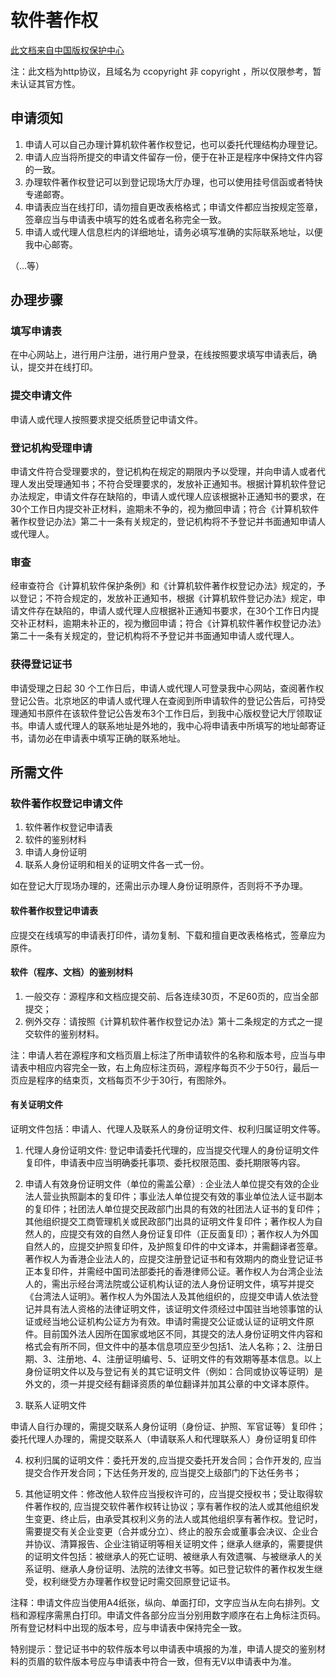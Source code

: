 # 软件著作权

[此文档来自中国版权保护中心](http://www.ccopyright.com.cn/index.php?optionid=1057)

注：此文档为http协议，且域名为 ccopyright 非 copyright ，所以仅限参考，暂未认证其官方性。

## 申请须知

1. 申请人可以自己办理计算机软件著作权登记，也可以委托代理结构办理登记。
2. 申请人应当将所提交的申请文件留存一份，便于在补正是程序中保持文件内容的一致。
3. 办理软件著作权登记可以到登记现场大厅办理，也可以使用挂号信函或者特快专递邮寄。
4. 申请表应当在线打印，请勿擅自更改表格格式；申请文件都应当按规定签章，签章应当与申请表中填写的姓名或者名称完全一致。
5. 申请人或代理人信息栏内的详细地址，请务必填写准确的实际联系地址，以便我中心邮寄。
 
 （...等）

## 办理步骤


### 填写申请表

在中心网站上，进行用户注册，进行用户登录，在线按照要求填写申请表后，确认，提交并在线打印。

### 提交申请文件

申请人或代理人按照要求提交纸质登记申请文件。

### 登记机构受理申请

申请文件符合受理要求的，登记机构在规定的期限内予以受理，并向申请人或者代理人发出受理通知书；不符合受理要求的，发放补正通知书。根据计算机软件登记办法规定，申请文件存在缺陷的，申请人或代理人应该根据补正通知书的要求，在30个工作日内提交补正材料，逾期未不争的，视为撤回申请；符合《计算机软件著作权登记办法》第二十一条有关规定的，登记机构将不予登记并书面通知申请人或代理人。

### 审查

经审查符合《计算机软件保护条例》和《计算机软件著作权登记办法》规定的，予以登记；不符合规定的，发放补正通知书，根据《计算机软件登记办法》规定，申请文件存在缺陷的，申请人或代理人应根据补正通知书要求，在30个工作日内提交补正材料，逾期未补正的，视为撤回申请；符合《计算机软件著作权登记办法》第二十一条有关规定的，登记机构将不予登记并书面通知申请人或代理人。

### 获得登记证书

申请受理之日起 30 个工作日后，申请人或代理人可登录我中心网站，查阅著作权登记公告。北京地区的申请人或代理人在查阅到所申请软件的登记公告后，可持受理通知书原件在该软件登记公告发布3个工作日后，到我中心版权登记大厅领取证书。申请人或代理人的联系地址是外地的，我中心将申请表中所填写的地址邮寄证书，请勿必在申请表中填写正确的联系地址。

## 所需文件

### 软件著作权登记申请文件

1. 软件著作权登记申请表
2. 软件的鉴别材料
3. 申请人身份证明
4. 联系人身份证明和相关的证明文件各一式一份。

如在登记大厅现场办理的，还需出示办理人身份证明原件，否则将不予办理。

#### 软件著作权登记申请表

应提交在线填写的申请表打印件，请勿复制、下载和擅自更改表格格式，签章应为原件。

#### 软件（程序、文档）的鉴别材料

1. 一般交存：源程序和文档应提交前、后各连续30页，不足60页的，应当全部提交；
2. 例外交存：请按照《计算机软件著作权登记办法》第十二条规定的方式之一提交软件的鉴别材料。

注：申请人若在源程序和文档页眉上标注了所申请软件的名称和版本号，应当与申请表中相应内容完全一致，右上角应标注页码，源程序每页不少于50行，最后一页应是程序的结束页，文档每页不少于30行，有图除外。

#### 有关证明文件
    
证明文件包括：申请人、代理人及联系人的身份证明文件、权利归属证明文件等。

1. 代理人身份证明文件: 登记申请委托代理的，应当提交代理人的身份证明文件复印件，申请表中应当明确委托事项、委托权限范围、委托期限等内容。

2. 申请人有效身份证明文件（单位的需盖公章）:  企业法人单位提交有效的企业法人营业执照副本的复印件；事业法人单位提交有效的事业单位法人证书副本的复印件；社团法人单位提交民政部门出具的有效的社团法人证书的复印件；其他组织提交工商管理机关或民政部门出具的证明文件复印件；著作权人为自然人的，应提交有效的自然人身份证复印件（正反面复印）；著作权人为外国自然人的，应提交护照复印件，及护照复印件的中文译本，并需翻译者签章。著作权人为香港企业法人的，应提交注册登记证书和有效期内的商业登记证书正本复印件，并需经中国司法部委托的香港律师公证。著作权人为台湾企业法人的，需出示经台湾法院或公证机构认证的法人身份证明文件，填写并提交《台湾法人证明》。著作权人为外国法人及其他组织的，应提交申请人依法登记并具有法人资格的法律证明文件，该证明文件须经过中国驻当地领事馆的认证或经当地公证机构公证方为有效。申请时需提交公证或认证的证明文件原件。目前国外法人因所在国家或地区不同，其提交的法人身份证明文件内容和格式会有所不同，但文件中的基本信息项应至少包括1、法人名称；2、注册日期、3、注册地、4、注册证明编号、5、证明文件的有效期等基本信息。以上身份证明文件以及与登记有关的其它证明文件（例如：合同或协议等证明）是外文的，须一并提交经有翻译资质的单位翻译并加其公章的中文译本原件。

3. 联系人证明文件

申请人自行办理的，需提交联系人身份证明（身份证、护照、军官证等）复印件；委托代理人办理的，需提交联系人（申请联系人和代理联系人）身份证明复印件

4. 权利归属的证明文件：委托开发的,应当提交委托开发合同；合作开发的, 应当提交合作开发合同；下达任务开发的, 应当提交上级部门的下达任务书；

5. 其他证明文件：修改他人软件应当授权许可的，应当提交授权书；受让取得软件著作权的, 应当提交软件著作权转让协议；享有著作权的法人或其他组织发生变更、终止后，由承受其权利义务的法人或其他组织享有著作权。登记时，需要提交有关企业变更（合并或分立）、终止的股东会或董事会决议、企业合并协议、清算报告、企业注销证明等相关证明文件；继承人继承的，需要提供的证明文件包括：被继承人的死亡证明、被继承人有效遗嘱、与被继承人的关系证明、继承人身份证明、法院的法律文书等。如已登记软件的著作权发生继受，权利继受方办理著作权登记时需交回原登记证书。

注释：申请文件应当使用A4纸张，纵向、单面打印，文字应当从左向右排列。文档和源程序需黑白打印。申请文件各部分应当分别用数字顺序在右上角标注页码。所有登记材料中出现的版本号，应与申请表中保持完全一致。

特别提示：登记证书中的软件版本号以申请表中填报的为准，申请人提交的鉴别材料的页眉的软件版本号应与申请表中符合一致，但有无V以申请表中为准。